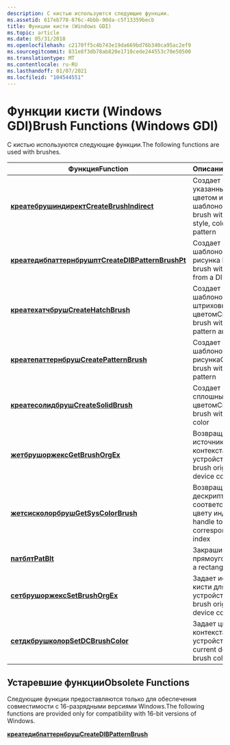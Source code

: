 ```yaml
---
description: С кистью используются следующие функции.
ms.assetid: 617eb778-876c-4bbb-90da-c5f13359becb
title: Функции кисти (Windows GDI)
ms.topic: article
ms.date: 05/31/2018
ms.openlocfilehash: c2170ff5c4b743e19da669bd76b340ca95ac2ef9
ms.sourcegitcommit: 831e8f3db78ab820e1710cede244553c70e50500
ms.translationtype: MT
ms.contentlocale: ru-RU
ms.lasthandoff: 01/07/2021
ms.locfileid: "104544551"
---
```

# <a name="brush-functions-windows-gdi"></a><span data-ttu-id="88113-103">Функции кисти (Windows GDI)</span><span class="sxs-lookup"><span data-stu-id="88113-103">Brush Functions (Windows GDI)</span></span>

<span data-ttu-id="88113-104">С кистью используются следующие функции.</span><span class="sxs-lookup"><span data-stu-id="88113-104">The following functions are used with brushes.</span></span>



| <span data-ttu-id="88113-105">Функция</span><span class="sxs-lookup"><span data-stu-id="88113-105">Function</span></span>                                                   | <span data-ttu-id="88113-106">Описание</span><span class="sxs-lookup"><span data-stu-id="88113-106">Description</span></span>                                                |
|------------------------------------------------------------|------------------------------------------------------------|
| [<span data-ttu-id="88113-107">**креатебрушиндирект**</span><span class="sxs-lookup"><span data-stu-id="88113-107">**CreateBrushIndirect**</span></span>](/windows/desktop/api/Wingdi/nf-wingdi-createbrushindirect)         | <span data-ttu-id="88113-108">Создает кисть с указанным стилем, цветом и шаблоном.</span><span class="sxs-lookup"><span data-stu-id="88113-108">Creates a brush with a specified style, color, and pattern</span></span> |
| [<span data-ttu-id="88113-109">**креатедибпаттернбрушпт**</span><span class="sxs-lookup"><span data-stu-id="88113-109">**CreateDIBPatternBrushPt**</span></span>](/windows/desktop/api/Wingdi/nf-wingdi-createdibpatternbrushpt) | <span data-ttu-id="88113-110">Создает кисть с шаблоном из рисунка DIB</span><span class="sxs-lookup"><span data-stu-id="88113-110">Creates a brush with the pattern from a DIB</span></span>                |
| [<span data-ttu-id="88113-111">**креатехатчбруш**</span><span class="sxs-lookup"><span data-stu-id="88113-111">**CreateHatchBrush**</span></span>](/windows/desktop/api/Wingdi/nf-wingdi-createhatchbrush)               | <span data-ttu-id="88113-112">Создает кисть с шаблоном штриховки и цветом</span><span class="sxs-lookup"><span data-stu-id="88113-112">Creates a brush with a hatch pattern and color</span></span>             |
| [<span data-ttu-id="88113-113">**креатепаттернбруш**</span><span class="sxs-lookup"><span data-stu-id="88113-113">**CreatePatternBrush**</span></span>](/windows/desktop/api/Wingdi/nf-wingdi-createpatternbrush)           | <span data-ttu-id="88113-114">Создает кисть с шаблоном точечного рисунка</span><span class="sxs-lookup"><span data-stu-id="88113-114">Creates a brush with a bitmap pattern</span></span>                      |
| [<span data-ttu-id="88113-115">**креатесолидбруш**</span><span class="sxs-lookup"><span data-stu-id="88113-115">**CreateSolidBrush**</span></span>](/windows/desktop/api/Wingdi/nf-wingdi-createsolidbrush)               | <span data-ttu-id="88113-116">Создает кисть с сплошным цветом</span><span class="sxs-lookup"><span data-stu-id="88113-116">Creates a brush with a solid color</span></span>                         |
| [<span data-ttu-id="88113-117">**жетбрушоржекс**</span><span class="sxs-lookup"><span data-stu-id="88113-117">**GetBrushOrgEx**</span></span>](/windows/desktop/api/Wingdi/nf-wingdi-getbrushorgex)                     | <span data-ttu-id="88113-118">Возвращает источник кисти для контекста устройства</span><span class="sxs-lookup"><span data-stu-id="88113-118">Gets the brush origin for a device context</span></span>                 |
| [<span data-ttu-id="88113-119">**жетсисколорбруш**</span><span class="sxs-lookup"><span data-stu-id="88113-119">**GetSysColorBrush**</span></span>](/windows/desktop/api/Winuser/nf-winuser-getsyscolorbrush)               | <span data-ttu-id="88113-120">Возвращает дескриптор кисти, соответствующей цвету индексу.</span><span class="sxs-lookup"><span data-stu-id="88113-120">Gets a handle to a brush that corresponds to a color index</span></span> |
| [<span data-ttu-id="88113-121">**патблт**</span><span class="sxs-lookup"><span data-stu-id="88113-121">**PatBlt**</span></span>](/windows/desktop/api/Wingdi/nf-wingdi-patblt)                                   | <span data-ttu-id="88113-122">Закрашивает прямоугольник</span><span class="sxs-lookup"><span data-stu-id="88113-122">Paints a rectangle</span></span>                                         |
| [<span data-ttu-id="88113-123">**сетбрушоржекс**</span><span class="sxs-lookup"><span data-stu-id="88113-123">**SetBrushOrgEx**</span></span>](/windows/desktop/api/Wingdi/nf-wingdi-setbrushorgex)                     | <span data-ttu-id="88113-124">Задает источник кисти для контекста устройства</span><span class="sxs-lookup"><span data-stu-id="88113-124">Sets the brush origin for a device context</span></span>                 |
| [<span data-ttu-id="88113-125">**сетдкбрушколор**</span><span class="sxs-lookup"><span data-stu-id="88113-125">**SetDCBrushColor**</span></span>](/windows/desktop/api/Wingdi/nf-wingdi-setdcbrushcolor)                 | <span data-ttu-id="88113-126">Задает цвет кисти контекста текущего устройства.</span><span class="sxs-lookup"><span data-stu-id="88113-126">Sets the current device context brush color.</span></span>               |



 

## <a name="obsolete-functions"></a><span data-ttu-id="88113-127">Устаревшие функции</span><span class="sxs-lookup"><span data-stu-id="88113-127">Obsolete Functions</span></span>

<span data-ttu-id="88113-128">Следующие функции предоставляются только для обеспечения совместимости с 16-разрядными версиями Windows.</span><span class="sxs-lookup"><span data-stu-id="88113-128">The following functions are provided only for compatibility with 16-bit versions of Windows.</span></span>

[<span data-ttu-id="88113-129">**креатедибпаттернбруш**</span><span class="sxs-lookup"><span data-stu-id="88113-129">**CreateDIBPatternBrush**</span></span>](/windows/desktop/api/Wingdi/nf-wingdi-createdibpatternbrush)

 

 




